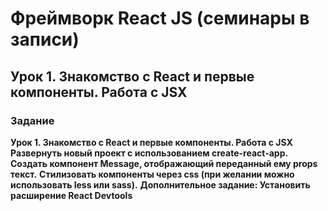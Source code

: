 # Фреймворк React JS (семинары в записи)

## Урок 1. Знакомство с React и первые компоненты. Работа с JSX

### Задание
**Урок 1. Знакомство с React и первые компоненты. Работа с JSX**
**Развернуть новый проект с использованием create-react-app.**
**Создать компонент Message, отображающий переданный ему props текст.**
**Стилизовать компоненты через css (при желании можно использовать less или sass).**
**Дополнительное задание: Установить расширение React Devtools**
